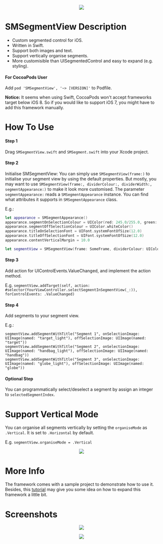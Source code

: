 <p align="center"><img src ="/Screenshots/example_1.png"/></p>

# SMSegmentView Description
- Custom segmented control for iOS.
- Written in Swift.
- Support both images and text.
- Support vertically organise segments.
- More customisible than UISegmentedControl and easy to expand (e.g. styling).

#### For CocoaPods User
Add `pod 'SMSegmentView', '~> [VERSION]'` to Podfile.

<b>Notice:</b> It seems when using Swift, CocoaPods won't accept frameworks target below iOS 8. So if you would like to support iOS 7, you might have to add this framework manually.


# How To Use
#### Step 1
Drag `SMSegmentView.swift` and `SMSegment.swift` into your Xcode project.

#### Step 2
Initialise SMSegmentView:
You can simply use `SMSegmentView(frame:)` to initialise your segment view by using the default properties. 
But mostly, you may want to use `SMSegmentView(frame:, dividerColour:, dividerWidth:, segmentAppearance:)` to make it look more customised.
The parameter `segmentAppearance:` reads a `SMSegmentAppearance` instance. You can find what attributes it supports in `SMSegmentAppearance` class.

E.g.:
```swift
let appearance = SMSegmentAppearance()
appearance.segmentOnSelectionColour = UIColor(red: 245.0/255.0, green: 174.0/255.0, blue: 63.0/255.0, alpha: 1.0)
appearance.segmentOffSelectionColour = UIColor.whiteColor()
appearance.titleOnSelectionFont = UIFont.systemFontOfSize(12.0)
appearance.titleOffSelectionFont = UIFont.systemFontOfSize(12.0)
appearance.contentVerticalMargin = 10.0

let segmentView = SMSegmentView(frame: SomeFrame, dividerColour: UIColor(white: 0.95, alpha: 0.3), dividerWidth: 1.0, segmentAppearance: appearance)
```

#### Step 3
Add action for UIControlEvents.ValueChanged, and implement the action method.

E.g. `segmentView.addTarget(self, action: #selector(YourViewController.selectSegmentInSegmentView(_:)), forControlEvents: .ValueChanged)`

#### Step 4
Add segments to your segment view.

E.g.:
```
segmentView.addSegmentWithTitle("Segment 1", onSelectionImage: UIImage(named: "target_light"), offSelectionImage: UIImage(named: "target"))
segmentView.addSegmentWithTitle("Segment 2", onSelectionImage: UIImage(named: "handbag_light"), offSelectionImage: UIImage(named: "handbag"))
segmentView.addSegmentWithTitle("Segment 3", onSelectionImage: UIImage(named: "globe_light"), offSelectionImage: UIImage(named: "globe"))
```

#### Optional Step
You can programmatically select/deselect a segment by assign an integer to `selectedSegmentIndex`.

# Support Vertical Mode
You can organise all segments vertically by setting the `organiseMode` as `.Vertical`. It is set to `.Horizontal` by default.

E.g. `segmentView.organiseMode = .Vertical`

<p align="center"><img src ="/Screenshots/example_vertical.png"/></p>

# More Info
The framework comes with a sample project to demonstrate how to use it.
Besides, this <a href='http://keeptheseinmind.blogspot.co.uk/2015/01/custom-segmentedcontrol-in-swift.html'>tutorial</a> may give you some idea on how to expand this framework a little bit.

# Screenshots
<p align="center"><img src ="/Screenshots/example_2.png"/></p>
<p align="center"><img src ="/Screenshots/example_3.png"/></p>
